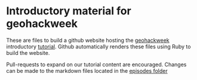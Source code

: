 # Introductory material for geohackweek

These are files to build a github website hosting the [geohackweek](https://geohackweek.github.io/) introductory [tutorial](https://geohackweek.github.io/Preliminary). Github automatically renders these files using Ruby to build the website.

Pull-requests to expand on our tutorial content are encouraged. Changes can be made to the markdown files located in the [episodes folder](https://github.com/geohackweek/Preliminary/tree/gh-pages/_episodes)

